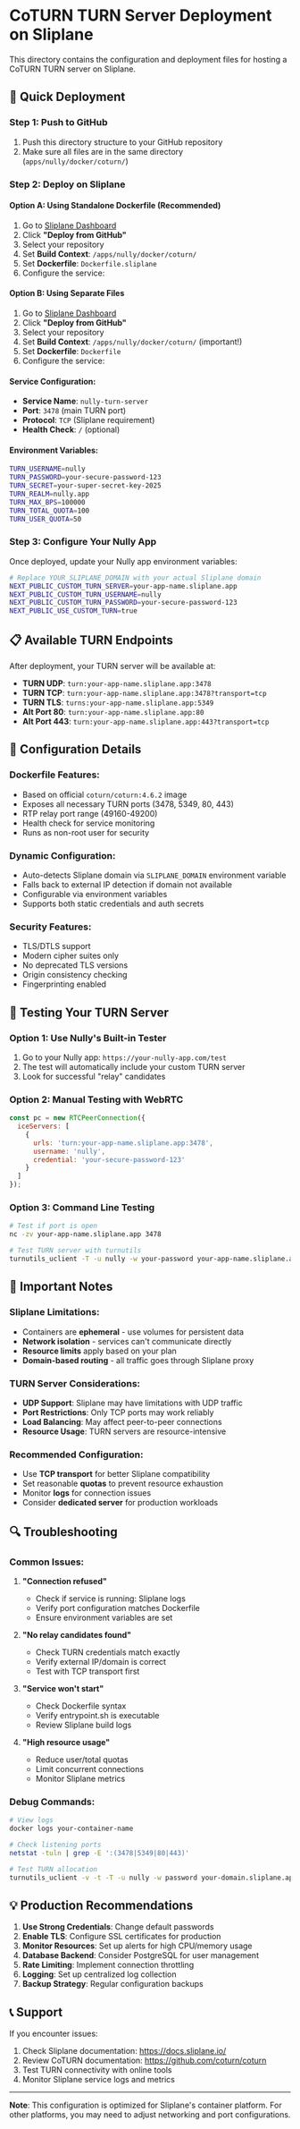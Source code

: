 # CoTURN TURN Server Deployment on Sliplane

This directory contains the configuration and deployment files for hosting a CoTURN TURN server on Sliplane.

## 🚀 Quick Deployment

### Step 1: Push to GitHub
1. Push this directory structure to your GitHub repository
2. Make sure all files are in the same directory (`apps/nully/docker/coturn/`)

### Step 2: Deploy on Sliplane

#### Option A: Using Standalone Dockerfile (Recommended)
1. Go to [Sliplane Dashboard](https://console.sliplane.io/)
2. Click **"Deploy from GitHub"**
3. Select your repository
4. Set **Build Context**: `/apps/nully/docker/coturn/`
5. Set **Dockerfile**: `Dockerfile.sliplane`
6. Configure the service:

#### Option B: Using Separate Files
1. Go to [Sliplane Dashboard](https://console.sliplane.io/)
2. Click **"Deploy from GitHub"**
3. Select your repository
4. Set **Build Context**: `/apps/nully/docker/coturn/` (important!)
5. Set **Dockerfile**: `Dockerfile`
6. Configure the service:

#### Service Configuration:
- **Service Name**: `nully-turn-server`
- **Port**: `3478` (main TURN port)
- **Protocol**: `TCP` (Sliplane requirement)
- **Health Check**: `/` (optional)

#### Environment Variables:
```bash
TURN_USERNAME=nully
TURN_PASSWORD=your-secure-password-123
TURN_SECRET=your-super-secret-key-2025
TURN_REALM=nully.app
TURN_MAX_BPS=100000
TURN_TOTAL_QUOTA=100
TURN_USER_QUOTA=50
```

### Step 3: Configure Your Nully App
Once deployed, update your Nully app environment variables:

```bash
# Replace YOUR_SLIPLANE_DOMAIN with your actual Sliplane domain
NEXT_PUBLIC_CUSTOM_TURN_SERVER=your-app-name.sliplane.app
NEXT_PUBLIC_CUSTOM_TURN_USERNAME=nully
NEXT_PUBLIC_CUSTOM_TURN_PASSWORD=your-secure-password-123
NEXT_PUBLIC_USE_CUSTOM_TURN=true
```

## 📋 Available TURN Endpoints

After deployment, your TURN server will be available at:

- **TURN UDP**: `turn:your-app-name.sliplane.app:3478`
- **TURN TCP**: `turn:your-app-name.sliplane.app:3478?transport=tcp`
- **TURN TLS**: `turns:your-app-name.sliplane.app:5349`
- **Alt Port 80**: `turn:your-app-name.sliplane.app:80`
- **Alt Port 443**: `turn:your-app-name.sliplane.app:443?transport=tcp`

## 🔧 Configuration Details

### Dockerfile Features:
- Based on official `coturn/coturn:4.6.2` image
- Exposes all necessary TURN ports (3478, 5349, 80, 443)
- RTP relay port range (49160-49200)
- Health check for service monitoring
- Runs as non-root user for security

### Dynamic Configuration:
- Auto-detects Sliplane domain via `SLIPLANE_DOMAIN` environment variable
- Falls back to external IP detection if domain not available
- Configurable via environment variables
- Supports both static credentials and auth secrets

### Security Features:
- TLS/DTLS support
- Modern cipher suites only
- No deprecated TLS versions
- Origin consistency checking
- Fingerprinting enabled

## 🧪 Testing Your TURN Server

### Option 1: Use Nully's Built-in Tester
1. Go to your Nully app: `https://your-nully-app.com/test`
2. The test will automatically include your custom TURN server
3. Look for successful "relay" candidates

### Option 2: Manual Testing with WebRTC
```javascript
const pc = new RTCPeerConnection({
  iceServers: [
    {
      urls: 'turn:your-app-name.sliplane.app:3478',
      username: 'nully',
      credential: 'your-secure-password-123'
    }
  ]
});
```

### Option 3: Command Line Testing
```bash
# Test if port is open
nc -zv your-app-name.sliplane.app 3478

# Test TURN server with turnutils
turnutils_uclient -T -u nully -w your-password your-app-name.sliplane.app
```

## 🚨 Important Notes

### Sliplane Limitations:
- Containers are **ephemeral** - use volumes for persistent data
- **Network isolation** - services can't communicate directly
- **Resource limits** apply based on your plan
- **Domain-based routing** - all traffic goes through Sliplane proxy

### TURN Server Considerations:
- **UDP Support**: Sliplane may have limitations with UDP traffic
- **Port Restrictions**: Only TCP ports may work reliably
- **Load Balancing**: May affect peer-to-peer connections
- **Resource Usage**: TURN servers are resource-intensive

### Recommended Configuration:
- Use **TCP transport** for better Sliplane compatibility
- Set reasonable **quotas** to prevent resource exhaustion  
- Monitor **logs** for connection issues
- Consider **dedicated server** for production workloads

## 🔍 Troubleshooting

### Common Issues:

1. **"Connection refused"**
   - Check if service is running: Sliplane logs
   - Verify port configuration matches Dockerfile
   - Ensure environment variables are set

2. **"No relay candidates found"**  
   - Check TURN credentials match exactly
   - Verify external IP/domain is correct
   - Test with TCP transport first

3. **"Service won't start"**
   - Check Dockerfile syntax
   - Verify entrypoint.sh is executable
   - Review Sliplane build logs

4. **"High resource usage"**
   - Reduce user/total quotas
   - Limit concurrent connections
   - Monitor Sliplane metrics

### Debug Commands:
```bash
# View logs
docker logs your-container-name

# Check listening ports
netstat -tuln | grep -E ':(3478|5349|80|443)'

# Test TURN allocation
turnutils_uclient -v -t -T -u nully -w password your-domain.sliplane.app
```

## 💡 Production Recommendations

1. **Use Strong Credentials**: Change default passwords
2. **Enable TLS**: Configure SSL certificates for production
3. **Monitor Resources**: Set up alerts for high CPU/memory usage
4. **Database Backend**: Consider PostgreSQL for user management
5. **Rate Limiting**: Implement connection throttling
6. **Logging**: Set up centralized log collection
7. **Backup Strategy**: Regular configuration backups

## 📞 Support

If you encounter issues:
1. Check Sliplane documentation: https://docs.sliplane.io/
2. Review CoTURN documentation: https://github.com/coturn/coturn
3. Test TURN connectivity with online tools
4. Monitor Sliplane service logs and metrics

---

**Note**: This configuration is optimized for Sliplane's container platform. For other platforms, you may need to adjust networking and port configurations.